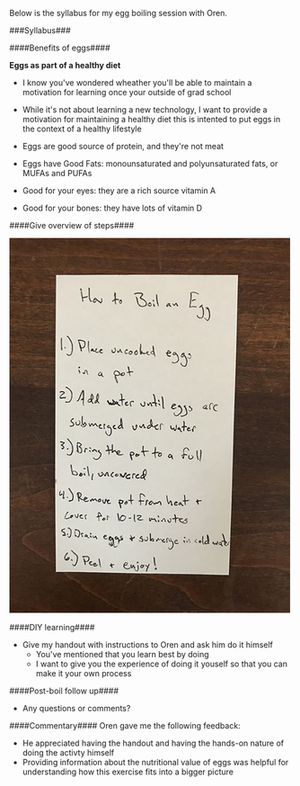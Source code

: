 Below is the syllabus for my egg boiling session with Oren.

###Syllabus###

####Benefits of eggs####

**Eggs as part of a healthy diet**
- I know you've wondered wheather you'll be able to maintain a motivation for learning once your outside of grad school
- While it's not about learning a new technology, I want to provide a motivation for maintaining a healthy diet this is intented to put eggs in the context of a healthy lifestyle
	
- Eggs are good source of protein, and they're not meat
- Eggs have Good Fats: monounsaturated and polyunsaturated fats, or MUFAs and PUFAs
- Good for your eyes: they are a rich source vitamin A
- Good for your bones: they have lots of vitamin D

####Give overview of steps####

![](img/zc1.jpg)

####DIY learning####
- Give my handout with instructions to Oren and ask him do it himself
	- You've mentioned that you learn best by doing
	- I want to give you the experience of doing it youself so that you can make it your own process

####Post-boil follow up####
- Any questions or comments?

####Commentary####
Oren gave me the following feedback:
- He appreciated having the handout and having the hands-on nature of doing the activty himself
- Providing information about the nutritional value of eggs was helpful for understanding how this exercise fits into a bigger picture
